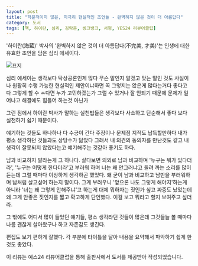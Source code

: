 ```yaml
---
layout: post
title: "학문적이지 않은, 지극히 현실적인 조언들 - 완벽하지 않은 것이 더 아름답다"
category: 도서
tags: [책, 하이란, 심리, 김락준, 씽크뱅크, 서평, YES24 리뷰어클럽]
---
```


'하이란(海藍)' 박사의 '완벽하지 않은 것이 더 아름답다(不完美, 才美)'는
인생에 대한 유효한 조언을 담은 심리 에세이다.

![표지](https://lh3.googleusercontent.com/-PAEXBf4cySY/Wd-AdiS4EvI/AAAAAAAAY5o/XnIHnGhc3ggwRkBuL6OwyCjMOmcitsq2wCE0YBhgL/s480/not-perfect-but-beautiful-book.jpg)

심리 에세이는 생각보다 탁상공론인게 많다
무슨 말인지 알겠고 맞는 말인 것도 사실이나
원활히 수행 가능한 현실적인 제안이냐하면 꼭 그렇지는 않은게 많다는거다
좋다고 다 그렇게 할 수 ㅆ다면 누가 고민하겠는가
그럴 수 있거나 잘 안되기 때문에 문제가 일어나고 해결에도 힘들어 하는것 아닌가

그런 점에서 하이란 박사가 말하는 실천법들은 생각보다 사소하고 단순해서 좋다
보다 실천하기 쉽기 때문이다.

얘기하는 것들도 하나하나 다 수긍이 간다
주장이나 문제점 지적도 납득할만하다
내가 평소 생각하던 것들과도 상당수가 닮았다
그래서 내 의견의 동의자를 만난것도 같고
내 생각이 잘못되지 않았다는고 얘기해주는 것같아 좋기도 하다.

남과 비교하지 말라는게 그 하나다.
살다보면 의외로 남과 비교하며 '누구는 뭐가 있다더라', '누구는 어떻게 한다더라'고 부러워 하며 너는 왜 안그러냐고 돌려 까는 소리를 많이 듣는데
그럴 때마다 이상하게 생각하곤 했었다.
왜 굳이 남과 비교하고 남만을 부러워하며 남처럼 살고싶어 하는지 말이다.
그게 부러우니 '앞으론 나도 그렇게 해야지'하는게 아니라
'너는 왜 그렇게 안해주냐'고 하는게
대체 뭐하자는 짓인가 싶고 짜증도 났었는데
왜 그게 안좋은 짓인지를 짧고 확고하게 단언했다.
이걸 보고 뭐라고 할지 보여주고 싶더라.

그 밖에도 어디서 많이 들었던 얘기들,
평소 생각라던 것들이 많은데
그것들늘 볼 때마다 나름 괜찮게 살아왔구나 하고 자존감도 생긴다.

편집도 보기 편하게 잘했다.
각 부분에 타이틀을 달아 내용을 요약해서 파악하기 쉽게 한것도 좋았다.



<div class="im im-info">
이 리뷰는 예스24 리뷰어클럽을 통해 출판사에서 도서를 제공받아 작성되었습니다.
</div>
